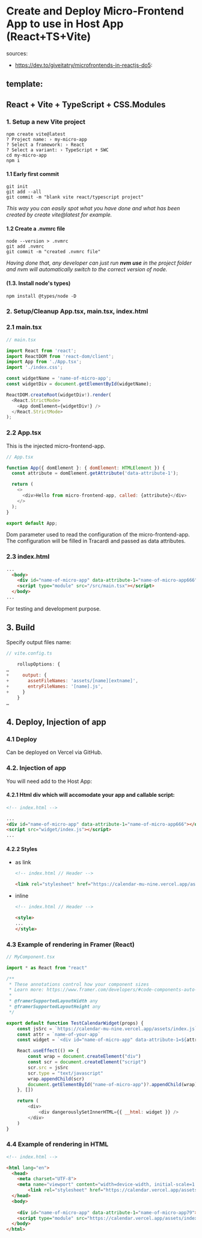 # Create and Deploy Micro-Frontend App to use in Host App (React+TS+Vite)

sources:
- https://dev.to/giveitatry/microfrontends-in-reactjs-do5:

template:
- 
  
## React + Vite + TypeScript + CSS.Modules

### 1. Setup a new Vite project

```shell
npm create vite@latest
? Project name: › my-micro-app
? Select a framework: › React
? Select a variant: › TypeScript + SWC
cd my-micro-app
npm i
```

#### 1.1 Early first commit

```shell
git init
git add --all
git commit -m "blank vite react/typescript project"
```
_This way you can easily spot what you have done and what has been created by create vite@latest for example._

#### 1.2 Create a .nvmrc file

```shell
node --version > .nvmrc
git add .nvmrc
git commit -m "created .nvmrc file"
```
_Having done that, any developer can just run **nvm use** in the project folder and nvm will automatically switch to the correct version of node._

#### (1.3. Install node's types)

```shell
npm install @types/node -D
```

### 2. Setup/Cleanup App.tsx, main.tsx, index.html

### 2.1 main.tsx

```js
// main.tsx

import React from 'react';
import ReactDOM from 'react-dom/client';
import App from './App.tsx';
import './index.css';

const widgetName = 'name-of-micro-app';
const widgetDiv = document.getElementById(widgetName);

ReactDOM.createRoot(widgetDiv!).render(
  <React.StrictMode>
    <App domElement={widgetDiv!} />
  </React.StrictMode>
);

```

### 2.2 App.tsx
This is the injected micro-frontend-app.

```js
// App.tsx

function App({ domElement }: { domElement: HTMLElement }) {
  const attribute = domElement.getAttribute('data-attribute-1');

  return (
    <>
      <div>Hello from micro-frontend-app, called: {attribute}</div>
    </>
  );
}

export default App;
```
Dom parameter used to read the configuration of the micro-frontend-app. The configuration will be filled in Tracardi and passed as data attributes.


### 2.3 index.html

```html
...
  <body>
    <div id="name-of-micro-app" data-attribute-1="name-of-micro-app666"></div>
    <script type="module" src="/src/main.tsx"></script>
  </body>
...
```
For testing and development purpose.

## 3. Build
Specify output files name: 
```js
// vite.config.ts

    rollupOptions: {
…
+     output: {
+       assetFileNames: 'assets/[name][extname]',
+       entryFileNames: '[name].js',
+     }
    }
…
```

## 4. Deploy, Injection of app
### 4.1 Deploy
Can be deployed on Vercel via GitHub.

### 4.2. Injection of app
You will need add to the Host App:
#### 4.2.1 Html div which will accomodate your app and callable script:
```html
<!-- index.html -->

...
<div id="name-of-micro-app" data-attribute-1="name-of-micro-app666"></div>
<script src="widget/index.js"></script>
...
```
#### 4.2.2 Styles
- as link
    ```html
    <!-- index.html // Header -->
    
    <link rel="stylesheet" href="https://calendar-mu-nine.vercel.app/assets/index.css">
    ```
- inline
    ```html
    <!-- index.html // Header -->
    
    <style>
    ...
    </style>
    ```



### 4.3 Example of rendering in Framer (React)
```js
// MyComponent.tsx

import * as React from "react"

/**
 * These annotations control how your component sizes
 * Learn more: https://www.framer.com/developers/#code-components-auto-sizing
 *
 * @framerSupportedLayoutWidth any
 * @framerSupportedLayoutHeight any
 */

export default function TestCalendarWidget(props) {
    const jsSrc = `https://calendar-mu-nine.vercel.app/assets/index.js`
    const attr = `name-of-your-app`
    const widget = `<div id="name-of-micro-app" data-attribute-1=${attr}></div>`

    React.useEffect(() => {
        const wrap = document.createElement("div")
        const scr = document.createElement("script")
        scr.src = jsSrc
        scr.type = "text/javascript"
        wrap.appendChild(scr)
        document.getElementById("name-of-micro-app")?.appendChild(wrap)
    }, [])

    return (
        <div>
            <div dangerouslySetInnerHTML={{ __html: widget }} />
        </div>
    )
}
```

### 4.4 Example of rendering in HTML
```html
<!-- index.html -->

<html lang="en">
  <head>
    <meta charset="UTF-8">
    <meta name="viewport" content="width=device-width, initial-scale=1.0">
        <link rel="stylesheet" href="https://calendar.vercel.app/assets/index.css">
  </head>
  <body>
    
    <div id="name-of-micro-app" data-attribute-1="name-of-micro-app79"></div>
    <script type="module" src="https://calendar.vercel.app/assets/index.js"></script>
  </body>
</html>
```








